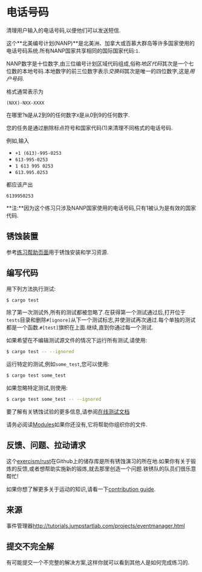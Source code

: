 # 电话号码

清理用户输入的电话号码,以便他们可以发送短信.

这个**北美编号计划(NANP)**是北美洲、加拿大或百慕大群岛等许多国家使用的电话号码系统.所有NANP国家共享相同的国际国家代码:`1`.

NANP数字是十位数字,由三位编号计划区域代码组成,俗称*地区代码*其次是一个七位数的本地号码.本地数字的前三位数字表示*交换码*其次是唯一的四位数字,这是*用户号码*.

格式通常表示为

```text
(NXX)-NXX-XXXX
```

在哪里?`N`是从2到9的任何数字`X`是从0到9的任何数字.

您的任务是通过删除标点符号和国家代码(1)来清理不同格式的电话号码.

例如,输入

-   `+1 (613)-995-0253`
-   `613-995-0253`
-   `1 613 995 0253`
-   `613.995.0253`

都应该产出

`6139950253`

**注:**因为这个练习只涉及NANP国家使用的电话号码,只有1被认为是有效的国家代码.

## 锈蚀装置

参考[练习帮助页面][help-page]用于锈蚀安装和学习资源.

## 编写代码

用下列方法执行测试:

```bash
$ cargo test
```

除了第一次测试外,所有的测试都被忽略了.在获得第一个测试通过后,打开位于`tests`目录和删除`#[ignore]`从下一个测试标志,并使测试再次通过.每个单独的测试都是一个函数.`#[test]`旗帜在上面.继续,直到你通过每一个测试.

如果希望在不编辑测试源文件的情况下运行所有测试,请使用:

```bash
$ cargo test -- --ignored
```

运行特定的测试,例如`some_test`,您可以使用:

```bash
$ cargo test some_test
```

如果忽略特定测试,则使用:

```bash
$ cargo test some_test -- --ignored
```

要了解有关锈蚀试验的更多信息,请参阅[在线测试文档][rust-tests]

请务必阅读[Modules](https://doc.rust-lang.org/book/2018-edition/ch07-00-modules.html)如果你还没有,它将帮助你组织你的文件.

## 反馈、问题、拉动请求

这个[exercism/rust](https://github.com/exercism/rust)在Github上的储存库是所有锈蚀演习的所在地.如果你有关于锻炼的反馈,或者想帮助实施新的锻炼,就去那里创造一个问题.铁锈队的队员们很乐意帮忙!

如果你想了解更多关于运动的知识,请看一下[contribution guide](https://github.com/exercism/docs/blob/master/contributing-to-language-tracks/README.md).

[help-page]: https://exercism.io/tracks/rust/learning

[modules]: https://doc.rust-lang.org/book/2018-edition/ch07-00-modules.html

[cargo]: https://doc.rust-lang.org/book/2018-edition/ch14-00-more-about-cargo.html

[rust-tests]: https://doc.rust-lang.org/book/2018-edition/ch11-02-running-tests.html

## 来源

事件管理器<http://tutorials.jumpstartlab.com/projects/eventmanager.html>

## 提交不完全解

有可能提交一个不完整的解决方案,这样你就可以看到其他人是如何完成练习的.
